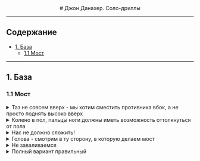 <center>
# Джон Данахер. Соло-дриллы
</center>

---

## Содержание

- [1. База](#base)
  - [1.1 Мост](#1_1-мост)

---

<a name="base"></a>

## 1. База

<a name="bridge"></a>

### 1.1 Мост

<details>
<summary>
 Таз не совсем вверх - мы хотим сместить противника вбок, а не просто поднять высоко вверх
</summary>
![](1_1_1.png)
  </details>

<details>
<summary>
Колено в пол, пальцы ноги должны иметь возможность оттолкнуться от пола 
</summary>
![](1_1_2.png)
</details>
<details>
<summary>
Нас не должно сложить! 
  </summary>
![](1_1_3.png)
  </details>
<details>
<summary>
Голова - смотрим в ту сторону, в которую делаем мост
</summary>

![](1_1_4.png)

</details>
<details>
<summary>
Не заваливаемся 
</summary>

![](1_1_1.gif)

</details>

<details>
<summary>
Полный вариант правильный
</summary>

![](1_1_2.gif)
![](1_1_3.gif)
![](1_1_4.gif)

</details>
